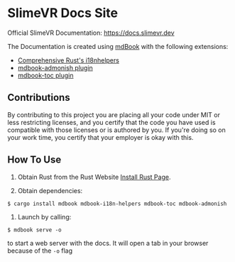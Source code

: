 # SlimeVR Docs Site

Official SlimeVR Documentation: https://docs.slimevr.dev

The Documentation is created using [mdBook](https://github.com/rust-lang/mdBook) with the following extensions: 
- [Comprehensive Rust's i18nhelpers](https://github.com/google/mdbook-i18n-helpers)
- [mdbook-admonish plugin](https://github.com/tommilligan/mdbook-admonish)
- [mdbook-toc plugin](https://github.com/badboy/mdbook-toc)

## Contributions

By contributing to this project you are placing all your code under MIT or less restricting licenses, and you certify that the code you have used is compatible with those licenses or is authored by you. If you're doing so on your work time, you certify that your employer is okay with this.

## How To Use

1. Obtain Rust from the Rust Website [Install Rust Page](https://www.rust-lang.org/tools/install).

1. Obtain dependencies:

```shell
$ cargo install mdbook mdbook-i18n-helpers mdbook-toc mdbook-admonish
```
1. Launch by calling:

```shell
$ mdbook serve -o
```

to start a web server with the docs. It will open a tab in your browser because of the ``-o`` flag
